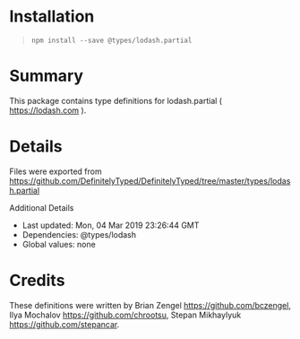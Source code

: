 # Installation
> `npm install --save @types/lodash.partial`

# Summary
This package contains type definitions for lodash.partial ( https://lodash.com ).

# Details
Files were exported from https://github.com/DefinitelyTyped/DefinitelyTyped/tree/master/types/lodash.partial

Additional Details
 * Last updated: Mon, 04 Mar 2019 23:26:44 GMT
 * Dependencies: @types/lodash
 * Global values: none

# Credits
These definitions were written by Brian Zengel <https://github.com/bczengel>, Ilya Mochalov <https://github.com/chrootsu>, Stepan Mikhaylyuk <https://github.com/stepancar>.
